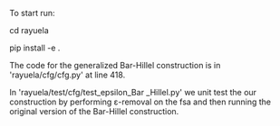 To start run:
  
  
  cd rayuela
  
  pip install -e .
  
The code for the generalized Bar-Hillel construction is
in 'rayuela/cfg/cfg.py' at line 418.

In 'rayuela/test/cfg/test_epsilon_Bar
_Hillel.py' we unit test the our construction by
performing ε-removal on the fsa and then 
running the original version of the Bar-Hillel construction.
